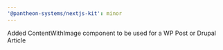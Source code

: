 ```yaml
---
'@pantheon-systems/nextjs-kit': minor
---
```


Added ContentWithImage component to be used for a WP Post or Drupal Article
